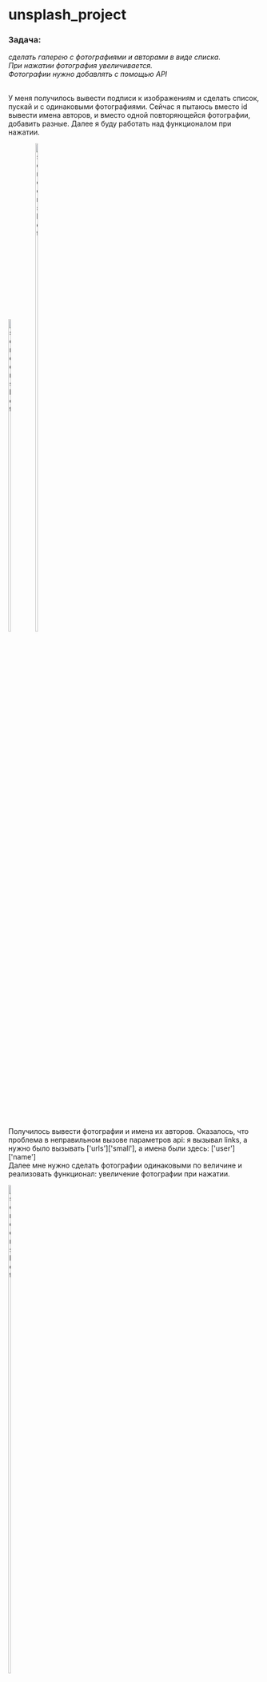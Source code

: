 # unsplash_project


<h3>Задача:</h3>
<em>сделать галерею с фотографиями и авторами в виде списка.<br>
 При нажатии фотография увеличивается.<br>
 Фотографии нужно добавлять с помощью API</em> <br><br>
 
  У меня получилось вывести подписи к изображениям и сделать список, пускай и с одинаковыми фотографиями. 
  Сейчас я пытаюсь вместо id вывести имена авторов, и вместо одной повторяющейся фотографии, добавить разные. 
  Далее я буду работать над функционалом при нажатии. 
  
   <img src="https://user-images.githubusercontent.com/67687533/232718012-4aca25e3-5c3a-477e-ad63-35d694f4e0a4.png" alt="screenshot" width="10%" height="40%" style="display: inline-block;">
  
<img src="https://user-images.githubusercontent.com/67687533/232718090-6123a4c9-c499-41c9-898f-81b38ab0bbc6.png" alt="screenshot" width="10%" height="50%" style="display: inline-block;">
 

Получилось вывести фотографии и имена их авторов. 
Оказалось, что проблема в неправильном вызове параметров api: 
я вызывал links, а нужно было вызывать ['urls']['small'],
а имена были здесь: ['user']['name'] <br>
Далее мне нужно сделать фотографии одинаковыми по величине и реализовать функционал: 
увеличение фотографии при нажатии. 

<img src="https://user-images.githubusercontent.com/67687533/233353504-3fa53480-d3c1-4bc4-a4ca-4a09bb299e3b.png" alt="screenshot" width="10%" height="50%">

Сделал фотографии одинаковыми по размеру и обернул их в рамки.
Сделал отступы, чтобы это выглядело красиво. 
Так же добавил приятный, фиолетовый фон. 
<img src="https://user-images.githubusercontent.com/67687533/233393490-263d84d9-f88c-44bc-8620-7ce97f28a91f.png" alt="screenshot" width="10%" height="50%">

Сделал функционал перехода по нажатию на кнопку. Осталось сделать кнопку, ведущую обратно на страницу. Дополнительно можно добавить фон изображения другой страницы с полным изображением. 
<img src="https://user-images.githubusercontent.com/67687533/233429187-d3fd57f2-4bc4-4cfb-9e91-19e72124fdc7.png" alt="screenshot" width="10%">

Добавлена кнопка перехода со второй страницы обратно. Теперь её нужно стилизовать. 

<img src ="https://user-images.githubusercontent.com/67687533/233440106-6bf191d7-895e-4a5a-be5c-e1632e573978.png" alt="screenshot" width="10%">

Внес все изменения: сделал всё в одном стиле, оформил кнопку, ведущую на стартовую страницу. 


<img src="https://user-images.githubusercontent.com/67687533/233449372-47dfd199-1b48-4a2d-b777-4f584d2523bc.png" alt="screenshot" width="40%">

<img src="https://user-images.githubusercontent.com/67687533/233449420-a0af96e7-53c6-4223-93ed-056226c07153.png" alt="screenshot" width="40%">



